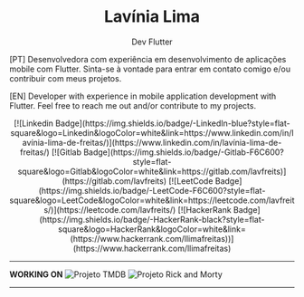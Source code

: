 <h1 align="center">Lavínia Lima</h1>
<div align="center">
Dev Flutter
</div>

[PT] Desenvolvedora com experiência em desenvolvimento de aplicações mobile com Flutter. Sinta-se à vontade para entrar em contato comigo e/ou contribuir com meus projetos.

[EN] Developer with experience in mobile application development with Flutter. Feel free to reach me out and/or contribute to my projects.

<div align="center">
[![Linkedin Badge](https://img.shields.io/badge/-LinkedIn-blue?style=flat-square&logo=Linkedin&logoColor=white&link=https://www.linkedin.com/in/lavínia-lima-de-freitas/)](https://www.linkedin.com/in/lavínia-lima-de-freitas/)
[![Gitlab Badge](https://img.shields.io/badge/-Gitlab-F6C600?style=flat-square&logo=Gitlab&logoColor=white&link=https://gitlab.com/lavfreits)](https://gitlab.com/lavfreits)
[![LeetCode Badge](https://img.shields.io/badge/-LeetCode-F6C600?style=flat-square&logo=LeetCode&logoColor=white&link=https://leetcode.com/lavfreits/)](https://leetcode.com/lavfreits/)
[![HackerRank Badge](https://img.shields.io/badge/-HackerRank-black?style=flat-square&logo=HackerRank&logoColor=white&link=(https://www.hackerrank.com/llimafreitas))](https://www.hackerrank.com/llimafreitas)
<!-- [![Dev.to](https://img.shields.io/badge/-Dev.to-black?style=flat-square&logo=DevTo&logoColor=white&link=https://dev.to/lavfreits)](https://dev.to/lavfreits) -->
</div>

----

<div align="left">

**WORKING ON**
![Projeto TMDB](https://github.com/lavfreits/tmdb_movies)
![Projeto Rick and Morty](https://github.com/lavfreits/rick_morty_app)

---

